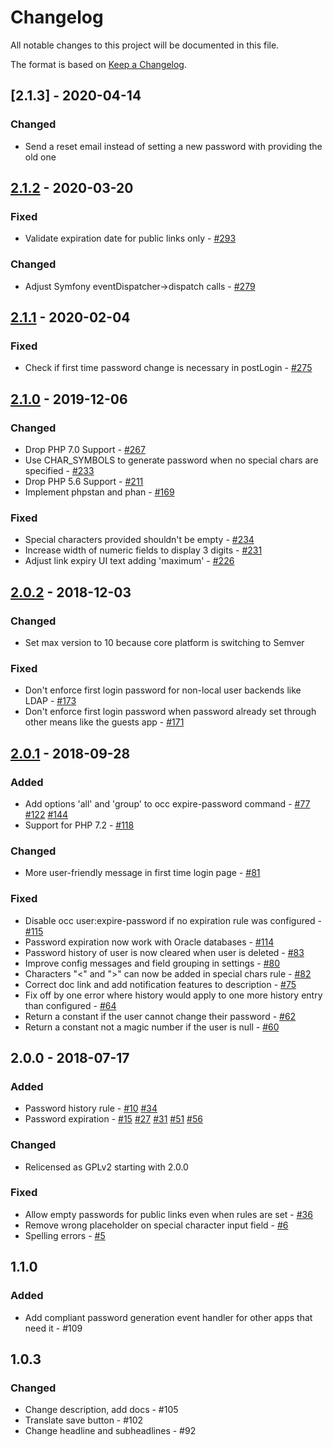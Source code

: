 # Changelog

All notable changes to this project will be documented in this file.

The format is based on [Keep a Changelog](http://keepachangelog.com/en/1.0.0/).

## [2.1.3] - 2020-04-14

### Changed

- Send a reset email instead of setting a new password with providing the old one

## [2.1.2] - 2020-03-20

### Fixed

- Validate expiration date for public links only - [#293](https://github.com/owncloud/password_policy/issues/293)

### Changed

- Adjust Symfony eventDispatcher->dispatch calls - [#279](https://github.com/owncloud/password_policy/issues/279)

## [2.1.1] - 2020-02-04

### Fixed

- Check if first time password change is necessary in postLogin - [#275](https://github.com/owncloud/password_policy/issues/275)

## [2.1.0] - 2019-12-06

### Changed

- Drop PHP 7.0 Support  - [#267](https://github.com/owncloud/password_policy/issues/267)
- Use CHAR_SYMBOLS to generate password when no special chars are specified - [#233](https://github.com/owncloud/password_policy/issues/233)
- Drop PHP 5.6 Support - [#211](https://github.com/owncloud/password_policy/issues/211)
- Implement phpstan and phan - [#169](https://github.com/owncloud/password_policy/issues/169)

### Fixed

- Special characters provided shouldn't be empty - [#234](https://github.com/owncloud/password_policy/issues/234)
- Increase width of numeric fields to display 3 digits - [#231](https://github.com/owncloud/password_policy/issues/231)
- Adjust link expiry UI text adding 'maximum' - [#226](https://github.com/owncloud/password_policy/issues/226)

## [2.0.2] - 2018-12-03

### Changed

- Set max version to 10 because core platform is switching to Semver

### Fixed

- Don't enforce first login password for non-local user backends like LDAP - [#173](https://github.com/owncloud/password_policy/issues/173)
- Don't enforce first login password when password already set through other means like the guests app - [#171](https://github.com/owncloud/password_policy/issues/171)

## [2.0.1] - 2018-09-28

### Added

- Add options 'all' and 'group' to occ expire-password command - [#77](https://github.com/owncloud/password_policy/issues/77) [#122](https://github.com/owncloud/password_policy/issues/122) [#144](https://github.com/owncloud/password_policy/issues/144)
- Support for PHP 7.2 - [#118](https://github.com/owncloud/password_policy/issues/118)

### Changed

- More user-friendly message in first time login page - [#81](https://github.com/owncloud/password_policy/issues/81)

### Fixed

- Disable occ user:expire-password if no expiration rule was configured - [#115](https://github.com/owncloud/password_policy/issues/115)
- Password expiration now work with Oracle databases - [#114](https://github.com/owncloud/password_policy/issues/114)
- Password history of user is now cleared when user is deleted - [#83](https://github.com/owncloud/password_policy/issues/83)
- Improve config messages and field grouping in settings - [#80](https://github.com/owncloud/password_policy/issues/80)
- Characters "<" and ">" can now be added in special chars rule - [#82](https://github.com/owncloud/password_policy/issues/82)
- Correct doc link and add notification features to description - [#75](https://github.com/owncloud/password_policy/issues/75)
- Fix off by one error where history would apply to one more history entry than configured - [#64](https://github.com/owncloud/password_policy/issues/64)
- Return a constant if the user cannot change their password - [#62](https://github.com/owncloud/password_policy/issues/62)
- Return a constant not a magic number if the user is null - [#60](https://github.com/owncloud/password_policy/issues/60)

## 2.0.0 - 2018-07-17

### Added

- Password history rule - [#10](https://github.com/owncloud/password_policy/pull/10) [#34](https://github.com/owncloud/password_policy/issues/34)
- Password expiration - [#15](https://github.com/owncloud/password_policy/pull/15) [#27](https://github.com/owncloud/password_policy/issues/27) [#31](https://github.com/owncloud/password_policy/issues/31) [#51](https://github.com/owncloud/password_policy/issues/51) [#56](https://github.com/owncloud/password_policy/issues/56)

### Changed

- Relicensed as GPLv2 starting with 2.0.0

### Fixed

- Allow empty passwords for public links even when rules are set - [#36](https://github.com/owncloud/password_policy/issues/36)
- Remove wrong placeholder on special character input field - [#6](https://github.com/owncloud/password_policy/issues/6)
- Spelling errors - [#5](https://github.com/owncloud/password_policy/issues/5)

## 1.1.0

### Added

- Add compliant password generation event handler for other apps that need it - #109

## 1.0.3

### Changed

- Change description, add docs - #105
- Translate save button - #102
- Change headline and subheadlines - #92

[Unreleased]: https://github.com/owncloud/password_policy/compare/v2.1.2...master
[2.1.2]: https://github.com/owncloud/password_policy/compare/v2.1.1...v2.1.2
[2.1.1]: https://github.com/owncloud/password_policy/compare/v2.1.0...v2.1.1
[2.1.0]: https://github.com/owncloud/password_policy/compare/v2.0.2...v2.1.0
[2.0.2]: https://github.com/owncloud/password_policy/compare/v2.0.1...v2.0.2
[2.0.1]: https://github.com/owncloud/password_policy/compare/v2.0.0...v2.0.1
